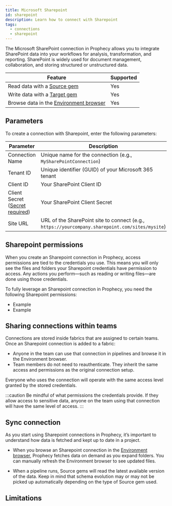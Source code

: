 ```yaml
---
title: Microsoft Sharepoint
id: sharepoint
description: Learn how to connect with Sharepoint
tags:
  - connections
  - sharepoint
---
```


The Microsoft SharePoint connection in Prophecy allows you to integrate SharePoint data into your workflows for analysis, transformation, and reporting. SharePoint is widely used for document management, collaboration, and storing structured or unstructured data.

| Feature                                                       | Supported |
| ------------------------------------------------------------- | --------- |
| Read data with a [Source gem](/analysts/source-target)        | Yes       |
| Write data with a [Target gem](/analysts/source-target)       | Yes       |
| Browse data in the [Environment browser](/analysts/pipelines) | Yes       |

## Parameters

To create a connection with Sharepoint, enter the following parameters:

| Parameter                                                                 | Description                                                                                     |
| ------------------------------------------------------------------------- | ----------------------------------------------------------------------------------------------- |
| Connection Name                                                           | Unique name for the connection (e.g., `MySharePointConnection`)                                 |
| Tenant ID                                                                 | Unique identifier (GUID) of your Microsoft 365 tenant                                           |
| Client ID                                                                 | Your SharePoint Client ID                                                                       |
| Client Secret ([Secret required](docs/administration/secrets/secrets.md)) | Your SharePoint Client Secret                                                                   |
| Site URL                                                                  | URL of the SharePoint site to connect (e.g., `https://yourcompany.sharepoint.com/sites/mysite`) |

## Sharepoint permissions

When you create an Sharepoint connection in Prophecy, access permissions are tied to the credentials you use. This means you will only see the files and folders your Sharepoint credentials have permission to access. Any actions you perform—such as reading or writing files—are done using those credentials.

To fully leverage an Sharepoint connection in Prophecy, you need the following Sharepoint permissions:

- Example
- Example

## Sharing connections within teams

Connections are stored inside fabrics that are assigned to certain teams. Once an Sharepoint connection is added to a fabric:

- Anyone in the team can use that connection in pipelines and browse it in the Environment browser.
- Team members do not need to reauthenticate. They inherit the same access and permissions as the original connection setup.

Everyone who uses the connection will operate with the same access level granted by the stored credentials.

:::caution
Be mindful of what permissions the credentials provide. If they allow access to sensitive data, anyone on the team using that connection will have the same level of access.
:::

## Sync connection

As you start using Sharepoint connections in Prophecy, it’s important to understand how data is fetched and kept up to date in a project.

- When you browse an Sharepoint connection in the [Environment browser](/analysts/pipelines), Prophecy fetches data on demand as you expand folders. You can manually refresh the Environment browser to see updated files.

- When a pipeline runs, Source gems will read the latest available version of the data. Keep in mind that schema evolution may or may not be picked up automatically depending on the type of Source gem used.

## Limitations
